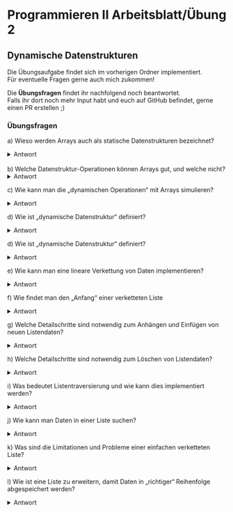# Programmieren II Arbeitsblatt/Übung 2
## Dynamische Datenstrukturen

Die Übungsaufgabe findet sich im vorherigen Ordner implementiert.  
Für eventuelle Fragen gerne auch mich zukommen!

Die **Übungsfragen** findet ihr nachfolgend noch beantwortet.  
Falls ihr dort noch mehr Input habt und euch auf GitHub befindet, gerne einen PR erstellen ;)

### Übungsfragen
a) Wieso werden Arrays auch als statische Datenstrukturen bezeichnet?  
<details>
<summary>Antwort</summary>
Arrays werden einmal angelegt und haben dann eine feste Länge (wie vom User definiert).  
Da diese Länge nicht mehr geändert werden kann, werden Arrays als statisch bezeichnet.

```csharp
int[] a = new int[3]; // <- diese Länge ist fest, kann nicht mehr geändert werden.
```

Dem gegenüber stehen sog **dynamische** Datenstrukturen, welche eine variable Länge haben.
</details>
<br>
b) Welche Datenstruktur-Operationen können Arrays gut, und welche nicht?
<details>
<summary>Antwort</summary>
Vor allem Index-Operationen können Arrays sehr gut, da hängen die (einfach) verketteten Listen hinterher.
</details>

c) Wie kann man die „dynamischen Operationen“ mit Arrays simulieren?
<details>
<summary>Antwort</summary>
Beispiel: variable Länge des Arrays.

Dafür müsste eine extra Methode angelegt werden, welche bei einem Index, welcher OutOfBounds liegt, eine neues, größeres Array erstellt, und Elemente dementsprechend kopiert.  
Das ist nicht nur sehr umständlich, sondern bei vielen Elementen auch nicht mehr performant. Deshalb gibt es dynamische Datenstrukturen.

```csharp
int[] a = new int[3];
a = add(a, 2, 1);
a = add(a, 3, 2);
a = add(a, 1, 3);
a = add(a, 6, 4); // hier tritt ein Fehler auf, der behandelt werden muss, da nur 4 Elemente in einem Array mit der Länge 3 liegen.

public int[] add(int[] a, int data, int index) 
{
    try 
    {
        a[index] = data;
    }
    catch (Exception e)
    {
        // Hier muss das Array vergrößert werden.
        
        int[] temp = a;
        a = new int[temp.Length + 1];
        
        for (int i = 0; i < temp.Length; i++)
        {
            a[i] = temp[i];
        }        
        temp[index] = data;
    }
    
    return a;
}
```

An dieser kurzen Implementierung ist auch zu Erkennen, dass es nach jetzigem Stand für jeden Datentyp eine eigene Methode braucht.  
Dies ist natürlich sehr umständlich. Allerdings gibt es keinen anderen Weg, dynamische Operationen auf statischen Arrays abzubilden.
</details>

d) Wie ist „dynamische Datenstruktur“ definiert?
<details>
<summary>Antwort</summary>
Kurze Definition: Dynamische Datenstrukturen können sich zur Laufzeit des Programms an den wachsenden (oder sinkenden) Speicherbedarf anpassen.  
Falls neue Elemente hinzugefügt werden, wächst der Speicherbedarf -> die Liste muss sich daran anpassen (geschieht bei einfach verketteten Listen relativ einfach durch die Nachfolger-Referenz).
</details>

d) Wie ist „dynamische Datenstruktur“ definiert?
<details>
<summary>Antwort</summary>
Kurze Definition: Dynamische Datenstrukturen können sich zur Laufzeit des Programms an den wachsenden (oder sinkenden) Speicherbedarf anpassen.  
Falls neue Elemente hinzugefügt werden, wächst der Speicherbedarf -> die Liste muss sich daran anpassen (geschieht bei einfach verketteten Listen relativ einfach durch die Nachfolger-Referenz).
</details>

e) Wie kann man eine lineare Verkettung von Daten implementieren?
<details>
<summary>Antwort</summary>
Nachfolger-Referenzen (bzw. bei doppelt verketteten Listen noch Vorgänger-Referenzen).
</details>

f) Wie findet man den „Anfang“ einer verketteten Liste
<details>
<summary>Antwort</summary>
Der Anfang einer einfach verketteten Liste ist in der Liste als `head`-Referenz gespeichert.

```csharp
public class List {
    public Node head;
    
    public Node findStartOfListe {
        return head;
    }   
    
    // ...
}
```
Nachfolger-Referenzen (bzw. bei doppelt verketteten Listen noch Vorgänger-Referenzen).
</details>

g) Welche Detailschritte sind notwendig zum Anhängen und Einfügen von neuen Listendaten?
<details>
<summary>Antwort</summary>
Antwort hier in Pseudo-Code gegeben (sollte in der Prüfung bei solch einer Fragestellung auch reichen)

**Anhängen**:
```
Liste:
    anhaengen'(daten):
        wenn head noch nicht gesetzt:
            head <- neuer knoten(daten)
        sonst:
            rufe head.anhaengen mit daten auf
        end
    end
end
            
Knoten:
    anhaengen(daten):
        wenn nachfolger nicht gesetzt (jetziger knoten ist letztes element):
            nachfolger <- neuer knoten(daten)
        sonst:
            rekursiver aufruf nachfolger.anhaengen(daten)
        end
    end
end
```

**Einfügen** (in sortierter Reihenfolge):
```
Liste:
    einfügen'(daten):
        wenn head nicht gesetzt:
            head <- neuer Knoten(daten)
        sonst wenn daten < head.daten:
            vorne_einfügen(daten) // hier nicht implementiert
        sonst
            rufe head.einfügen mit daten auf
        end
    end
end

Knoten:
    einfügen:
        wenn nachfolger nicht gesetzt:
            nachfolger <- neuer knoten(daten)
        sonst wenn daten < nachfolger.daten:
            temp <- neuer knoten(daten)
            temp.nachfolger <- nachfolger
            nachfolger <- temp
        sonst:
            nachfolger.einfügen(daten)
        end
    end
end         
```
</details>

h) Welche Detailschritte sind notwendig zum Löschen von Listendaten?
<details>
<summary>Antwort</summary>

```
Liste:
    lösche'(daten):
        wenn head.daten gleich daten:
            head <- head.next
        sonst:
            head.next.lösche(daten)
        end
    end
end

Knoten:
    lösche(daten):
        wenn nachfolger.daten gleich daten:
            nachfolger = nachfolger.nachfolger
        sonst:
            nachfolger.lösche(daten)
        end
    end
end
```
</details>

i) Was bedeutet Listentraversierung und wie kann dies implementiert werden?
<details>
<summary>Antwort</summary>
Listentraversierung bedeutet das Durchlaufen einer Liste. Dies kann implementiert werden, indem die Liste durchgegangen wird, solange der Nachfolger nicht `null` ist.
</details>

j) Wie kann man Daten in einer Liste suchen?
<details>
<summary>Antwort</summary>

```
Knoten:
    suche(daten):
        wenn this.daten = daten:
            ausgabe gefunden
        sonst:
            nachfolger.suche
        end
    end
end
```
</details>

k) Was sind die Limitationen und Probleme einer einfachen verketteten Liste?
<details>
<summary>Antwort</summary>
- Vorgänger nicht bekannt -> etwas schwerer beim Löschen und Einfügen von Elementen
- Indexing nicht so einfach wie bei Arrays
- braucht vergleichweise mehr Speicherplatz als Arrays
</details>

l) Wie ist eine Liste zu erweitern, damit Daten in „richtiger“ Reihenfolge abgespeichert werden?
<details>
<summary>Antwort</summary>
Siehe Antwort g) zum Thema **Einfügen**.
</details>
